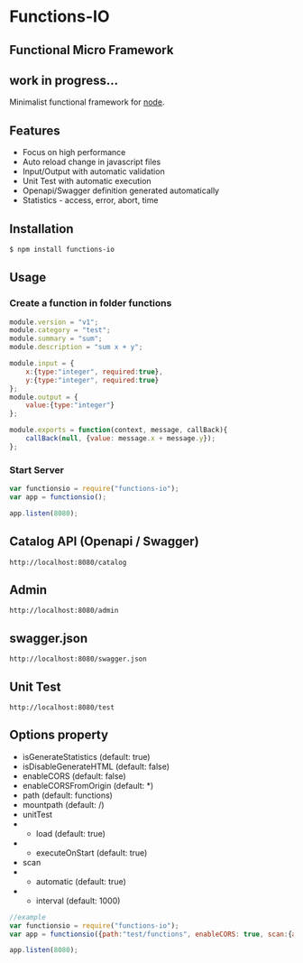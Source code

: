 # Functions-IO
## Functional Micro Framework
## work in progress...
Minimalist functional framework for [node](http://nodejs.org).

## Features
  * Focus on high performance
  * Auto reload change in javascript files
  * Input/Output with automatic validation
  * Unit Test with automatic execution
  * Openapi/Swagger definition generated automatically
  * Statistics - access, error, abort, time

## Installation
```bash
$ npm install functions-io
```

## Usage
### Create a function in folder functions
```javascript
module.version = "v1";
module.category = "test";
module.summary = "sum";
module.description = "sum x + y";

module.input = {
    x:{type:"integer", required:true},
    y:{type:"integer", required:true}
};
module.output = {
    value:{type:"integer"}
};

module.exports = function(context, message, callBack){
    callBack(null, {value: message.x + message.y});
};
```
### Start Server
```javascript
var functionsio = require("functions-io");
var app = functionsio();

app.listen(8080);
```

## Catalog API (Openapi / Swagger)
```
http://localhost:8080/catalog
```
## Admin
```
http://localhost:8080/admin
```
## swagger.json
```
http://localhost:8080/swagger.json
```
## Unit Test
```
http://localhost:8080/test
```

## Options property
* isGenerateStatistics (default: true)
* isDisableGenerateHTML (default: false)
* enableCORS (default: false)
* enableCORSFromOrigin (default: *)
* path (default: functions)
* mountpath (default: /)
* unitTest
* * load (default: true)
* * executeOnStart (default: true)
* scan
* * automatic (default: true)
* * interval (default: 1000)
```javascript
//example
var functionsio = require("functions-io");
var app = functionsio({path:"test/functions", enableCORS: true, scan:{automatic:false}});

app.listen(8080);
```